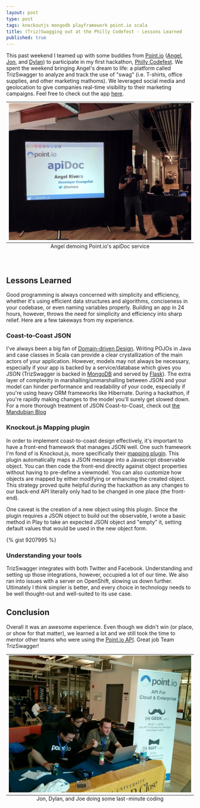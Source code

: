 ```yaml
---
layout: post
type: post
tags: knockoutjs mongodb playframework point.io scala
title: (Triz)Swagging out at the Philly Codefest - Lessons Learned
published: true
---
```


This past weekend I teamed up with some buddies from [Point.io](http://point.io) ([Angel](https://twitter.com/twrivera), [Jon](https://twitter.com/jxshin75), and [Dylan](https://twitter.com/dyang_pointio)) to participate in my first hackathon, [Philly Codefest](http://phillycodefest.com/).  We spent the weekend bringing Angel's dream to life: a platform called TrizSwagger to analyze and track the use of "swag" (i.e. T-shirts, office supplies, and other marketing mathoms).  We leveraged social media and geolocation to give companies real-time visibility to their marketing campaigns.  Feel free to check out the app [here](http://www.trizswagger.com/).

<table class="image">
	<caption align="bottom">Angel demoing Point.io's apiDoc service</caption>
	<tr><td><img src="/assets/angel.jpg" alt="Angel promoting Point.io"/></td></tr>
</table>

&#x20;<br>

## Lessons Learned
Good programming is always concerned with simplicity and efficiency, whether it's using efficient data structures and algorithms, conciseness in your codebase, or even naming variables properly.  Building an app in 24 hours, however, throws the need for simplicity and efficiency into sharp relief.  Here are a few takeways from my experience.

### Coast-to-Coast JSON
I've always been a big fan of [Domain-driven Design](http://en.wikipedia.org/wiki/Domain-driven_design).  Writing POJOs in Java and case classes in Scala can provide a clear crystallization of the main actors of your application.  However, models may not always be necessary, especially if your app is backed by a service/database which gives you JSON (TrizSwagger is backed in [MongoDB](http://www.mongodb.com/) and served by [Flask](http://flask.pocoo.org/)).  The extra layer of complexity in marshalling/unmarshalling between JSON and your model can hinder performance and readability of your code, especially if you're using heavy ORM frameworks like Hibernate.  During a hackathon, if you're rapidly making changes to the model you'll surely get slowed down.  For a more thorough treatment of JSON Coast-to-Coast, check out [the Mandubian Blog](http://mandubian.com/2013/01/13/JSON-Coast-to-Coast/)

### Knockout.js Mapping plugin
In order to implement coast-to-coast design effectively, it's important to have a front-end framework that manages JSON well.  One such framework I'm fond of is Knockout.js, more specifically their [mapping plugin](http://knockoutjs.com/documentation/plugins-mapping.html).  This plugin automatically maps a JSON message into a Javascript observable object.  You can then code the front-end directly against object properties without having to pre-define a viewmodel.  You can also customize how objects are mapped by either modifying or enhancing the created object.  This strategy proved quite helpful during the hackathon as any changes to our back-end API literally only had to be changed in one place (the front-end).

One caveat is the creation of a new object using this plugin.  Since the plugin requires a JSON object to build out the observable, I wrote a basic method in Play to take an expected JSON object and "empty" it, setting default values that would be used in the new object form.

{% gist 9207995 %}

### Understanding your tools
TrizSwagger integrates with both Twitter and Facebook.  Understanding and setting up those integrations, however, occupied a lot of our time.  We also ran into issues with a server on OpenShift, slowing us down further.  Ultimately I think simpler is better, and every choice in technology needs to be well thought-out and well-suited to its use case.

## Conclusion
Overall it was an awesome experience.  Even though we didn't win (or place, or show for that matter), we learned a lot and we still took the time to mentor other teams who were using the [Point.io API](http://point.io/pointio-platform).  Great job Team TrizSwagger!

<table class="image">
	<caption align="bottom">Jon, Dylan, and Joe doing some last-minute coding</caption>
	<tr><td><img src="/assets/triz.jpg" alt="Jon, Dylan, and Joe doing some last-minute coding"/></td></tr>
</table>